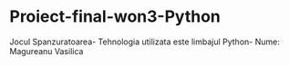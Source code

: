 # Proiect-final-won3-Python
Jocul Spanzuratoarea-
Tehnologia utilizata este limbajul Python-
Nume: Magureanu Vasilica
